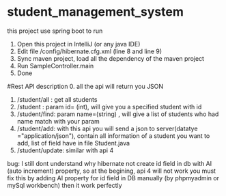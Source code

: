 # student_management_system
this project use spring boot 
to run
1. Open this project in IntelliJ (or any java IDE)
2. Edit file /config/hibernate.cfg.xml (line 8 and line 9)
3. Sync maven project, load all the dependency of the maven project
4. Run SampleController.main
5. Done




#Rest API description
0. all the api will return you JSON
1. /student/all : get all students
2. /student : param id= (int), will give you a specified student with id
3. /student/find: param name=(string) , will give a list of students who had name match with your param
4. /student/add: with this api you will send a json to server(datatye ="application/json"), contain all information of a student you want to add, list of field have in file Student.java
5. /student/update: similar with api 4

bug: I still dont understand why hibernate not create id field in db with AI (auto increment) property, so at the begining, api 4 will not work
you must fix this by adding AI property for id field in DB manually (by phpmyadmin or mySql workbench) then it work perfectly
